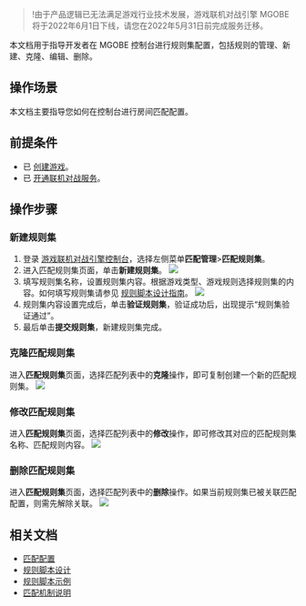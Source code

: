 >!由于产品逻辑已无法满足游戏行业技术发展，游戏联机对战引擎 MGOBE 将于2022年6月1日下线，请您在2022年5月31日前完成服务迁移。

本文档用于指导开发者在 MGOBE 控制台进行规则集配置，包括规则的管理、新建、克隆、编辑、删除。

## 操作场景

本文档主要指导您如何在控制台进行房间匹配配置。


## 前提条件

- 已 [创建游戏](https://cloud.tencent.com/document/product/1038/33299#.E5.88.9B.E5.BB.BA.E6.B8.B8.E6.88.8F)。
- 已 [开通联机对战服务](https://cloud.tencent.com/document/product/1038/33299#.E5.BC.80.E9.80.9A.E8.81.94.E6.9C.BA.E5.AF.B9.E6.88.98.E6.9C.8D.E5.8A.A1)。


## 操作步骤


### 新建规则集

1. 登录 [游戏联机对战引擎控制台](https://console.cloud.tencent.com/mgobe)，选择左侧菜单**匹配管理**>**匹配规则集**。
2. 进入匹配规则集页面，单击**新建规则集**。
![](https://main.qcloudimg.com/raw/4214b3de2a0366b30efc35762d01b1f8.png)
3. 填写规则集名称，设置规则集内容。根据游戏类型、游戏规则选择规则集的内容。如何填写规则集请参见 [规则脚本设计指南](https://cloud.tencent.com/document/product/1038/34952)。
   ![](https://main.qcloudimg.com/raw/722de89ce652f2152757231659535d0d.jpg)
4. 规则集内容设置完成后，单击**验证规则集**，验证成功后，出现提示“规则集验证通过”。
5. 最后单击**提交规则集**，新建规则集完成。


### 克隆匹配规则集

进入**匹配规则集**页面，选择匹配列表中的**克隆**操作，即可复制创建一个新的匹配规则集。
![](https://main.qcloudimg.com/raw/254cc48c1c011360fa0971bbfcbca8ac.png)

### 修改匹配规则集

进入**匹配规则集**页面，选择匹配列表中的**修改**操作，即可修改其对应的匹配规则集名称、匹配规则内容。
![](https://main.qcloudimg.com/raw/a545c80521382f8af21b83314e4aa756.png)

### 删除匹配规则集

进入**匹配规则集**页面，选择匹配列表中的**删除**操作。如果当前规则集已被关联匹配配置，则需先解除关联。
![](https://main.qcloudimg.com/raw/71f868971bdd7d5c97c9f9d0765a09a4.png)
## 相关文档

- [匹配配置](https://cloud.tencent.com/document/product/1038/34949)
- [规则脚本设计](https://cloud.tencent.com/document/product/1038/34952)
- [规则脚本示例](https://cloud.tencent.com/document/product/1038/34953)
- [匹配机制说明](https://cloud.tencent.com/document/product/1038/47281)


